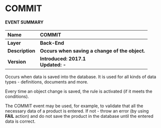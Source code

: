 # COMMIT
#### EVENT SUMMARY
|Name|COMMIT
|:----|:----
|**Layer**|**Back-End**
|**Description**|**Occurs when saving a change of the object.**
|**Version**|**Introduced: 2017.1  <br>Updated: -**
 
Occurs when data is saved into the database. It is used for all kinds of data types - definitions, documents and more.

Every time an object change is saved, the rule is activated (if it meets the conditions).

The COMMIT event may be used, for example, to validate that all the necessary data of a product is entered. If not - throw an error (by using **FAIL** action) and do not save the product in the database until the entered data is correct.
